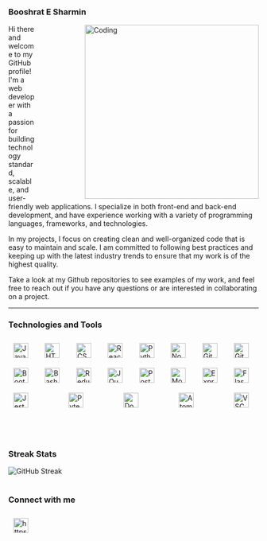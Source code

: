 ### Booshrat E Sharmin

<img align="right" width="350px" alt="Coding" style="margin-left:100px;" src="https://thumbs.gfycat.com/CalmKeyEidolonhelvum-max-1mb.gif" />

Hi there and welcome to my GitHub profile! I'm a web developer with a passion for building technology standard, scalable, and user-friendly web applications. I specialize in both front-end and back-end development, and have experience working with a variety of programming languages, frameworks, and technologies.

In my projects, I focus on creating clean and well-organized code that is easy to maintain and scale. I am committed to following best practices and keeping up with the latest industry trends to ensure that my work is of the highest quality.

Take a look at my Github repositories to see examples of my work, and feel free to reach out if you have any questions or are interested in collaborating on a project.

---

### Technologies and Tools

<div style="display:flex; flex-wrap: wrap; justify-content: space-between; align-items: left;">
 <img alt="JavaScript" title="JavaScript" width="30px" style="padding-right:10px; margin: 10px;" src="https://cdn.jsdelivr.net/gh/devicons/devicon/icons/javascript/javascript-original.svg" />
 <img alt="HTML" title="HTML" width="30px" style="padding-right:10px; margin: 10px;" src="https://cdn.jsdelivr.net/gh/devicons/devicon/icons/html5/html5-plain.svg" />
 <img alt="CSS" title="CSS" width="30px" style="padding-right:10px; margin: 10px;" src="https://cdn.jsdelivr.net/gh/devicons/devicon/icons/css3/css3-plain.svg" />
 <img alt="React" title="React" width="30px" style="padding-right:10px; margin: 10px;" src="https://cdn.jsdelivr.net/gh/devicons/devicon/icons/react/react-original.svg" />
 <img alt="Python" title="Python" width="30px" style="padding-right:10px; margin: 10px;" src="https://cdn.jsdelivr.net/gh/devicons/devicon/icons/python/python-original.svg" />
 <img alt="NodeJS" title="NodeJS" width="30px" style="padding-right:10px; margin: 10px;" src="https://cdn.jsdelivr.net/gh/devicons/devicon/icons/nodejs/nodejs-original.svg" />
 <img alt="Git" title="Git" width="30px" style="padding-right:10px; margin: 10px;" src="https://cdn.jsdelivr.net/gh/devicons/devicon/icons/git/git-plain.svg" />
 <img alt="GitHub" title="Github" width="30px" style="padding-right:10px; margin: 10px;" src="https://cdn.jsdelivr.net/gh/devicons/devicon/icons/github/github-original.svg" />
 <img alt="Bootstrap" title="Bootstrap" width="30px" style="padding-right:10px; margin: 10px;" src="https://cdn.jsdelivr.net/gh/devicons/devicon/icons/bootstrap/bootstrap-original.svg" />
 <img alt="Bash" title="Bash" width="30px" style="padding-right:10px; margin: 10px;" src="https://cdn.jsdelivr.net/gh/devicons/devicon/icons/bash/bash-original.svg" />
 <img alt="Redux" title="Redux" width="30px" style="padding-right:10px; margin: 10px;" src="https://cdn.jsdelivr.net/gh/devicons/devicon/icons/redux/redux-original.svg" />
 <img alt="JQuery" title="JQuery" width="30px" style="padding-right:10px; margin: 10px;" src="https://cdn.jsdelivr.net/gh/devicons/devicon/icons/jquery/jquery-original.svg" />
 <img alt="Postgresql" title="Postgresql" width="30px" style="padding-right:10px; margin: 10px;" src="https://cdn.jsdelivr.net/gh/devicons/devicon/icons/postgresql/postgresql-original.svg" />          
 <img alt="MongoDB" title="MongoDB" width="30px" style="padding-right:10px; margin: 10px;" src="https://cdn.jsdelivr.net/gh/devicons/devicon/icons/mongodb/mongodb-original.svg" />
 <img alt="Express" title="Express" width="30px" style="padding-right:10px; margin: 10px;" src="https://cdn.jsdelivr.net/gh/devicons/devicon/icons/express/express-original.svg" />
 <img alt="Flask" title="Flask" width="30px" style="padding-right:10px; margin: 10px;" src="https://cdn.jsdelivr.net/gh/devicons/devicon/icons/flask/flask-original.svg" />
 <img alt="Jest" title="Jest" width="30px" style="padding-right:10px; margin: 10px;" src="https://cdn.jsdelivr.net/gh/devicons/devicon/icons/jest/jest-plain.svg" />
 <img alt="Pytest" title="Pytest" width="30px" style="padding-right:10px; margin: 10px;" src="https://cdn.jsdelivr.net/gh/devicons/devicon/icons/pytest/pytest-original.svg" />
 <img alt="Docker" title="Docker" width="30px" style="padding-right:10px; margin: 10px;" src="https://cdn.jsdelivr.net/gh/devicons/devicon/icons/docker/docker-original.svg" />  
 <img alt="Atom" title="Atom" width="30px" style="padding-right:10px; margin: 10px;" src="https://cdn.jsdelivr.net/gh/devicons/devicon/icons/atom/atom-original.svg" />
 <img alt="VSCode" title="Visual Studio Code" width="30px" style="padding-right:10px; margin: 10px;" src="https://cdn.jsdelivr.net/gh/devicons/devicon/icons/visualstudio/visualstudio-plain.svg" />
</div>
<br />
<br />

#

### Streak Stats

<!-- ![Booshrat's GitHub stats](https://github-readme-stats.vercel.app/api?username=booshrat&show_icons=true&theme=gruvbox) -->

![GitHub Streak](https://streak-stats.demolab.com?user=Booshrat&theme=gruvbox&border_radius=4.5)

#


### Connect with me
<a href="https://www.linkedin.com/in/booshrat/" target="blank">
 <img src="https://cdn.jsdelivr.net/gh/devicons/devicon/icons/linkedin/linkedin-original.svg" alt="https://www.linkedin.com/in/booshrat/" 
 width="30px" style="padding:10px 10px"/>
</a>


<!--
**Booshrat/Booshrat** is a ✨ _special_ ✨ repository because its `README.md` (this file) appears on your GitHub profile.

Here are some ideas to get you started:

- 🔭 I’m currently working on ...
- 🌱 I’m currently learning ...
- 👯 I’m looking to collaborate on ...
- 🤔 I’m looking for help with ...
- 💬 Ask me about ...
- 📫 How to reach me: ...
- 😄 Pronouns: ...
- ⚡ Fun fact: ...
-->

